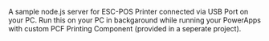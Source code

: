 A sample node.js server for ESC-POS Printer connected via USB Port on your PC. Run this on your PC in backgaround while running your PowerApps with custom PCF Printing Component (provided in a seperate project).
